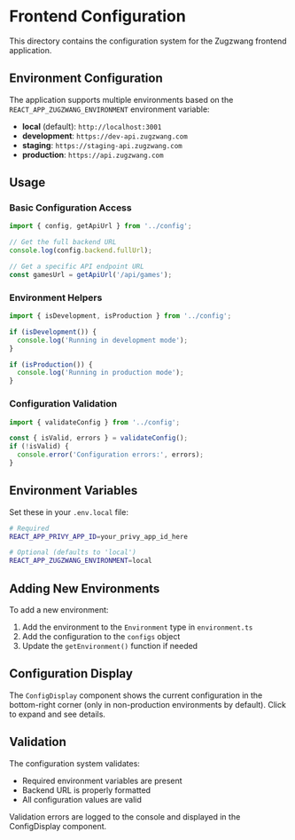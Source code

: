 # Frontend Configuration

This directory contains the configuration system for the Zugzwang frontend application.

## Environment Configuration

The application supports multiple environments based on the `REACT_APP_ZUGZWANG_ENVIRONMENT` environment variable:

- **local** (default): `http://localhost:3001`
- **development**: `https://dev-api.zugzwang.com`
- **staging**: `https://staging-api.zugzwang.com`
- **production**: `https://api.zugzwang.com`

## Usage

### Basic Configuration Access

```typescript
import { config, getApiUrl } from '../config';

// Get the full backend URL
console.log(config.backend.fullUrl);

// Get a specific API endpoint URL
const gamesUrl = getApiUrl('/api/games');
```

### Environment Helpers

```typescript
import { isDevelopment, isProduction } from '../config';

if (isDevelopment()) {
  console.log('Running in development mode');
}

if (isProduction()) {
  console.log('Running in production mode');
}
```

### Configuration Validation

```typescript
import { validateConfig } from '../config';

const { isValid, errors } = validateConfig();
if (!isValid) {
  console.error('Configuration errors:', errors);
}
```

## Environment Variables

Set these in your `.env.local` file:

```bash
# Required
REACT_APP_PRIVY_APP_ID=your_privy_app_id_here

# Optional (defaults to 'local')
REACT_APP_ZUGZWANG_ENVIRONMENT=local
```

## Adding New Environments

To add a new environment:

1. Add the environment to the `Environment` type in `environment.ts`
2. Add the configuration to the `configs` object
3. Update the `getEnvironment()` function if needed

## Configuration Display

The `ConfigDisplay` component shows the current configuration in the bottom-right corner (only in non-production environments by default). Click to expand and see details.

## Validation

The configuration system validates:
- Required environment variables are present
- Backend URL is properly formatted
- All configuration values are valid

Validation errors are logged to the console and displayed in the ConfigDisplay component.
